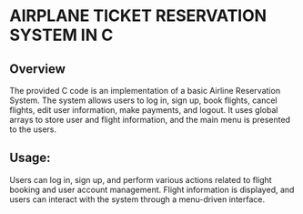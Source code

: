 # AIRPLANE TICKET RESERVATION SYSTEM IN C

## Overview
The provided C code is an implementation of a basic Airline Reservation System. The system allows users to log in, sign up, book flights, cancel flights, edit user information, make payments, and logout. 
It uses global arrays to store user and flight information, and the main menu is presented to the users.

## Usage:

Users can log in, sign up, and perform various actions related to flight booking and user account management.
Flight information is displayed, and users can interact with the system through a menu-driven interface.



